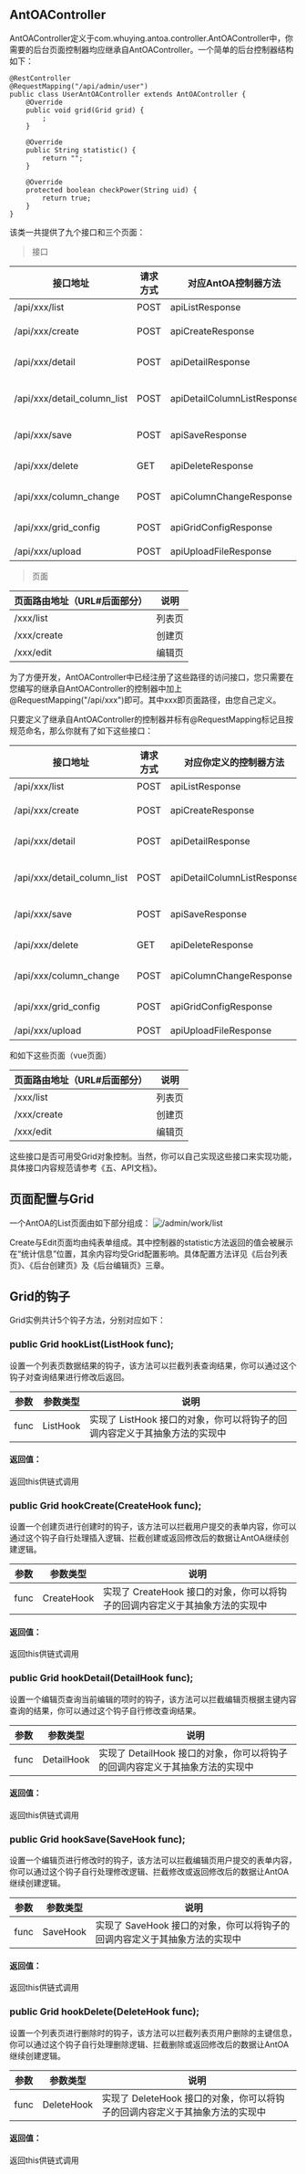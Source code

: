 ## AntOAController
AntOAController定义于com.whuying.antoa.controller.AntOAController中，你需要的后台页面控制器均应继承自AntOAController。一个简单的后台控制器结构如下：
```
@RestController
@RequestMapping("/api/admin/user")
public class UserAntOAController extends AntOAController {
    @Override
    public void grid(Grid grid) {
        ;
    }

    @Override
    public String statistic() {
        return "";
    }

    @Override
    protected boolean checkPower(String uid) {
        return true;
    }
}
```
该类一共提供了九个接口和三个页面：

> 接口

| 接口地址 | 请求方式 | 对应AntOA控制器方法 | 说明 | 
| ------ | ----- | ------ | ----- |
| /api/xxx/list | POST | apiListResponse | 获取列表页的列表数据 | 
| /api/xxx/create | POST | apiCreateResponse | 创建页进行创建操作的接口 | 
| /api/xxx/detail | POST | apiDetailResponse | 获取编辑页待编辑行数据的接口 | 
| /api/xxx/detail_column_list | POST | apiDetailColumnListResponse | 获取ColumnChildrenChoose功能的对应列表数据信息 | 
| /api/xxx/save | POST | apiSaveResponse | 编辑页进行保存修改操作的接口 | 
| /api/xxx/delete | GET | apiDeleteResponse | 列表页进行删除操作的接口 | 
| /api/xxx/column_change | POST | apiColumnChangeResponse | 待监听的字段值发生改变时调用的钩子接口 | 
| /api/xxx/grid_config | POST | apiGridConfigResponse | 获取后台配置的列表页创建页编辑页结构信息 | 
| /api/xxx/upload | POST | apiUploadFileResponse | 上传文件到服务端接口 | 

> 页面

| 页面路由地址（URL#后面部分） | 说明 | 
| ------ | ----- |
| /xxx/list |列表页 |
| /xxx/create | 创建页 |
| /xxx/edit | 编辑页 |

为了方便开发，AntOAController中已经注册了这些路径的访问接口，您只需要在您编写的继承自AntOAController的控制器中加上@RequestMapping("/api/xxx")即可。其中xxx即页面路径，由您自己定义。

只要定义了继承自AntOAController的控制器并标有@RequestMapping标记且按规范命名，那么你就有了如下这些接口：

| 接口地址 | 请求方式 | 对应你定义的控制器方法 | 说明 | 
| ------ | ----- | ------ | ----- |
| /api/xxx/list | POST | apiListResponse | 获取列表页的列表数据 | 
| /api/xxx/create | POST | apiCreateResponse | 创建页进行创建操作的接口 | 
| /api/xxx/detail | POST | apiDetailResponse | 获取编辑页待编辑行数据的接口 | 
| /api/xxx/detail_column_list | POST | apiDetailColumnListResponse | 获取ColumnChildrenChoose功能的对应列表数据信息 | 
| /api/xxx/save | POST | apiSaveResponse | 编辑页进行保存修改操作的接口 | 
| /api/xxx/delete | GET | apiDeleteResponse | 列表页进行删除操作的接口 | 
| /api/xxx/column_change | POST | apiColumnChangeResponse | 待监听的字段值发生改变时调用的钩子接口 | 
| /api/xxx/grid_config | POST | apiGridConfigResponse | 获取后台配置的列表页创建页编辑页结构信息 | 
| /api/xxx/upload | POST | apiUploadFileResponse | 上传文件到服务端接口 | 

和如下这些页面（vue页面）

| 页面路由地址（URL#后面部分） | 说明 | 
| ------ | ----- |
| /xxx/list |列表页 |
| /xxx/create | 创建页 |
| /xxx/edit | 编辑页 |

这些接口是否可用受Grid对象控制。当然，你可以自己实现这些接口来实现功能，具体接口内容规范请参考《五、API文档》。

## 页面配置与Grid
一个AntOA的List页面由如下部分组成：
![/admin/work/list](grid_1.jpg)

Create与Edit页面均由纯表单组成。其中控制器的statistic方法返回的值会被展示在“统计信息”位置，其余内容均受Grid配置影响。具体配置方法详见《后台列表页》、《后台创建页》及《后台编辑页》三章。

## Grid的钩子
Grid实例共计5个钩子方法，分别对应如下：

### public Grid hookList(ListHook func);
设置一个列表页数据结果的钩子，该方法可以拦截列表查询结果，你可以通过这个钩子对查询结果进行修改后返回。

| 参数 | 参数类型 | 说明 |
| ------ | ----- | ------ |
| func | ListHook | 实现了 ListHook 接口的对象，你可以将钩子的回调内容定义于其抽象方法的实现中 |

#### 返回值：
返回this供链式调用

### public Grid hookCreate(CreateHook func);
设置一个创建页进行创建时的钩子，该方法可以拦截用户提交的表单内容，你可以通过这个钩子自行处理插入逻辑、拦截创建或返回修改后的数据让AntOA继续创建逻辑。


| 参数 | 参数类型 | 说明 |
| ------ | ----- | ------ |
| func | CreateHook | 实现了 CreateHook 接口的对象，你可以将钩子的回调内容定义于其抽象方法的实现中 |

#### 返回值：
返回this供链式调用

### public Grid hookDetail(DetailHook func);
设置一个编辑页查询当前编辑的项时的钩子，该方法可以拦截编辑页根据主键内容查询的结果，你可以通过这个钩子自行修改查询结果。

| 参数 | 参数类型 | 说明 |
| ------ | ----- | ------ |
| func | DetailHook | 实现了 DetailHook 接口的对象，你可以将钩子的回调内容定义于其抽象方法的实现中 |

#### 返回值：
返回this供链式调用

### public Grid hookSave(SaveHook func);
设置一个编辑页进行修改时的钩子，该方法可以拦截编辑页用户提交的表单内容，你可以通过这个钩子自行处理修改逻辑、拦截修改或返回修改后的数据让AntOA继续创建逻辑。

| 参数 | 参数类型 | 说明 |
| ------ | ----- | ------ |
| func | SaveHook | 实现了 SaveHook 接口的对象，你可以将钩子的回调内容定义于其抽象方法的实现中 |

#### 返回值：
返回this供链式调用

### public Grid hookDelete(DeleteHook func);
设置一个列表页进行删除时的钩子，该方法可以拦截列表页用户删除的主键信息，你可以通过这个钩子自行处理删除逻辑、拦截删除或返回修改后的数据让AntOA继续创建逻辑。

| 参数 | 参数类型 | 说明 |
| ------ | ----- | ------ |
| func | DeleteHook | 实现了 DeleteHook 接口的对象，你可以将钩子的回调内容定义于其抽象方法的实现中 |

#### 返回值：
返回this供链式调用